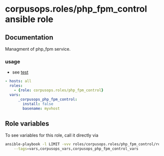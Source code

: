 # corpusops.roles/php_fpm_control ansible role

## Documentation

Managment of php_fpm service.

### usage

- see [test](./test.yml)

```yaml
- hosts: all
  roles:
    - {role: corpusops.roles/php_fpm_control}
  vars:
      _corpusops_php_fpm_control:
        install: false
        basename: myvhost
```


## Role variables
To see variables for this role, call it directly via
```bash
ansible-playbook -l LIMIT -vvv roles/corpusops.roles/php_fpm_control/role.yml \
    --tags=vars,corpusops_vars,corpusops_php_fpm_control_vars
```
